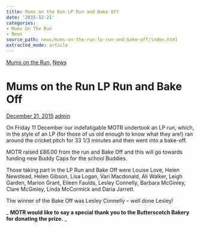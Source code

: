 ```yaml
---
title: Mums on the Run LP Run and Bake Off
date: '2015-12-21'
categories:
- Mums On The Run
- News
source_path: news/mums-on-the-run-lp-run-and-bake-off/index.html
extracted_mode: article
---
```

[Mums on the Run](category/mums-on-the-run/), [News](/news/)

# Mums on the Run LP Run and Bake Off

[December 21, 2015](/news/mums-on-the-run-lp-run-and-bake-off/) [admin](author/admin/)

On Friday 11 December our indefatigable MOTR undertook an LP run, which, in the style of an LP (for those of us old enough to know what they are!) ran around the cricket pitch for 33 1/3 minutes and then went into a bake-off.

MOTR raised £86.00 from the run and Bake Off and this will go towards funding new Buddy Caps for the school Buddies.

Those taking part in the LP Run and Bake Off were Louise Love, Helen Newstead, Helen Gibson, Lisa Logan, Vari Macdonald, Ali Walker, Leigh Garden, Marion Grant, Eileen Faulds, Lesley Connelly, Barbara McGinley, Clare McGinley, Linda McCormick and Daria Jarrett.

The winner of the Bake Off was Lesley Connelly – well done Lesley!

_ **MOTR would like to say a special thank you to the Butterscotch Bakery for donating the prize.** _
